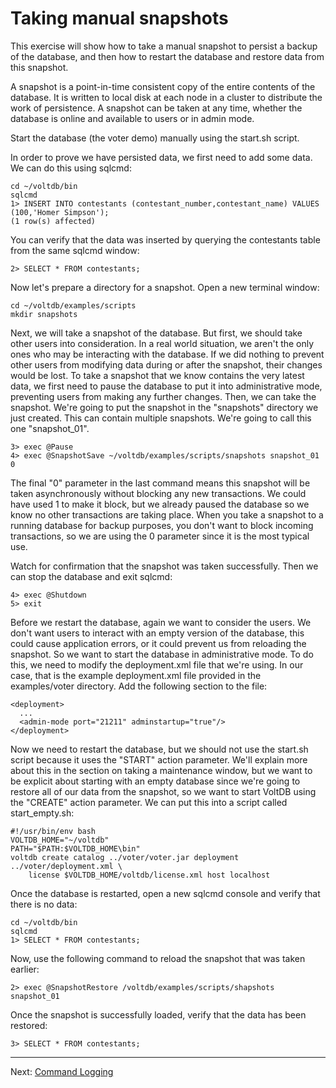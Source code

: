 # Taking manual snapshots #
This exercise will show how to take a manual snapshot to persist a backup of the database, and then how to restart the database and restore data from this snapshot.

A snapshot is a point-in-time consistent copy of the entire contents of the database.  It is written to local disk at each node in a cluster to distribute the work of persistence.  A snapshot can be taken at any time, whether the database is online and available to users or in admin mode.

Start the database (the voter demo) manually using the start.sh script.

In order to prove we have persisted data, we first need to add some data.  We can do this using sqlcmd:

    cd ~/voltdb/bin
    sqlcmd
    1> INSERT INTO contestants (contestant_number,contestant_name) VALUES (100,'Homer Simpson');
    (1 row(s) affected)

You can verify that the data was inserted by querying the contestants table from the same sqlcmd window:

    2> SELECT * FROM contestants;
    
Now let's prepare a directory for a snapshot.  Open a new terminal window:

    cd ~/voltdb/examples/scripts
    mkdir snapshots

Next, we will take a snapshot of the database.  But first, we should take other users into consideration.  In a real world situation, we aren't the only ones who may be interacting with the database.  If we did nothing to prevent other users from modifying data during or after the snapshot, their changes would be lost.  To take a snapshot that we know contains the very latest data, we first need to pause the database to put it into administrative mode, preventing users from making any further changes.  Then, we can take the snapshot.  We're going to put the snapshot in the "snapshots" directory we just created.  This can contain multiple snapshots.  We're going to call this one "snapshot_01".  

    3> exec @Pause
    4> exec @SnapshotSave ~/voltdb/examples/scripts/snapshots snapshot_01 0

The final "0" parameter in the last command means this snapshot will be taken asynchronously without blocking any new transactions.  We could have used 1 to make it block, but we already paused the database so we know no other transactions are taking place.  When you take a snapshot to a running database for backup purposes, you don't want to block incoming transactions, so we are using the 0 parameter since it is the most typical use.

Watch for confirmation that the snapshot was taken successfully.  Then we can stop the database and exit sqlcmd:

    4> exec @Shutdown
    5> exit
    
Before we restart the database, again we want to consider the users.  We don't want users to interact with an empty version of the database, this could cause application errors, or it could prevent us from reloading the snapshot.  So we want to start the database in administrative mode.  To do this, we need to modify the deployment.xml file that we're using.  In our case, that is the example deployment.xml file provided in the examples/voter directory.  Add the following section to the file:

    <deployment>
      ...
      <admin-mode port="21211" adminstartup="true"/>
    </deployment>

Now we need to restart the database, but we should not use the start.sh script because it uses the "START" action parameter.  We'll explain more about this in the section on taking a maintenance window, but we want to be explicit about starting with an empty database since we're going to restore all of our data from the snapshot, so we want to start VoltDB using the "CREATE" action parameter.  We can put this into a script called start_empty.sh:

    #!/usr/bin/env bash
    VOLTDB_HOME="~/voltdb"
    PATH="$PATH:$VOLTDB_HOME\bin"
    voltdb create catalog ../voter/voter.jar deployment ../voter/deployment.xml \
        license $VOLTDB_HOME/voltdb/license.xml host localhost

Once the database is restarted, open a new sqlcmd console and verify that there is no data:

    cd ~/voltdb/bin
    sqlcmd
    1> SELECT * FROM contestants;

Now, use the following command to reload the snapshot that was taken earlier:

    2> exec @SnapshotRestore /voltdb/examples/scripts/shapshots snapshot_01
    
Once the snapshot is successfully loaded, verify that the data has been restored:

    3> SELECT * FROM contestants;


-----------------------------

Next: [Command Logging](ex_cli_03_commandlogging.md)
